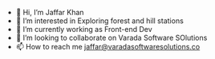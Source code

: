- 👋 Hi, I’m Jaffar Khan
- 👀 I’m interested in Exploring forest and hill stations
- 🌱 I’m currently working as Front-end Dev
- 💞️ I’m looking to collaborate on Varada Software SOlutions
- 📫 How to reach me jaffar@varadasoftwaresolutions.co

<!---
JaffarVaradaSoftware/JaffarVaradaSoftware is a ✨ special ✨ repository because its `README.md` (this file) appears on your GitHub profile.
You can click the Preview link to take a look at your changes.
--->
